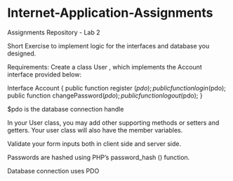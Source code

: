 # Internet-Application-Assignments
Assignments Repository - Lab 2

Short Exercise to implement logic for the interfaces and database you designed.

Requirements:
Create a class User , which implements the Account interface provided below:

Interface Account {
public function register ($pdo);
public function login($pdo);
public function changePassword($pdo);
public function logout ($pdo);
}

$pdo is the database connection handle

In your User class, you may add other supporting methods or setters and getters. Your user class will also have the member variables.

Validate your form inputs both in client side and server side.

Passwords are hashed using PHP’s password_hash () function.

Database connection uses PDO
